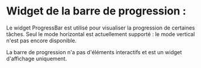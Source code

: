 # Widget de la barre de progression :

Le widget ProgressBar est utilisé pour visualiser la progression de certaines tâches. Seul le mode horizontal est actuellement supporté : le mode vertical n'est pas encore disponible.

La barre de progression n'a pas d'éléments interactifs et est un widget d'affichage uniquement.